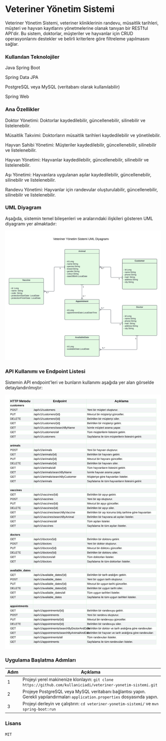 # Veteriner Yönetim Sistemi
Veteriner Yönetim Sistemi, veteriner kliniklerinin randevu, müsaitlik tarihleri, müşteri ve hayvan kayıtlarını yönetmelerine olanak tanıyan bir RESTful API'dir. Bu sistem, doktorlar, müşteriler ve hayvanlar için CRUD operasyonlarını destekler ve belirli kriterlere göre filtreleme yapılmasını sağlar.

### Kullanılan Teknolojiler
Java Spring Boot

Spring Data JPA

PostgreSQL veya MySQL (veritabanı olarak kullanılabilir)

Spring Web   

### Ana Özellikler
Doktor Yönetimi: Doktorlar kaydedilebilir, güncellenebilir, silinebilir ve listelenebilir.

Müsaitlik Takvimi: Doktorların müsaitlik tarihleri kaydedilebilir ve yönetilebilir.

Hayvan Sahibi Yönetimi: Müşteriler kaydedilebilir, güncellenebilir, silinebilir ve listelenebilir.

Hayvan Yönetimi: Hayvanlar kaydedilebilir, güncellenebilir, silinebilir ve listelenebilir.

Aşı Yönetimi: Hayvanlara uygulanan aşılar kaydedilebilir, güncellenebilir, silinebilir ve listelenebilir.

Randevu Yönetimi: Hayvanlar için randevular oluşturulabilir, güncellenebilir, silinebilir ve listelenebilir.

### UML Diyagram
Aşağıda, sistemin temel bileşenleri ve aralarındaki ilişkileri gösteren UML diyagramı yer almaktadır:

![UML.png](UML.png)

### API Kullanımı ve Endpoint Listesi
Sistemin API endpoint'leri ve bunların kullanımı aşağıda yer alan görselde detaylandırılmıştır:

![Endpoint.png](Endpoint.png)

### Uygulama Başlatma Adımları

| Adım | Açıklama |
| --- | --- |
| 1 | Projeyi yerel makinenize klonlayın: `git clone https://github.com/kullaniciadi/veteriner-yonetim-sistemi.git` |
| 2 | Projeye PostgreSQL veya MySQL veritabanı bağlantısı yapın. Gerekli yapılandırmaları `application.properties` dosyasında yapın. |
| 3 | Projeyi derleyin ve çalıştırın: `cd veteriner-yonetim-sistemi/` ve `mvn spring-boot:run` |

### Lisans
`MIT`